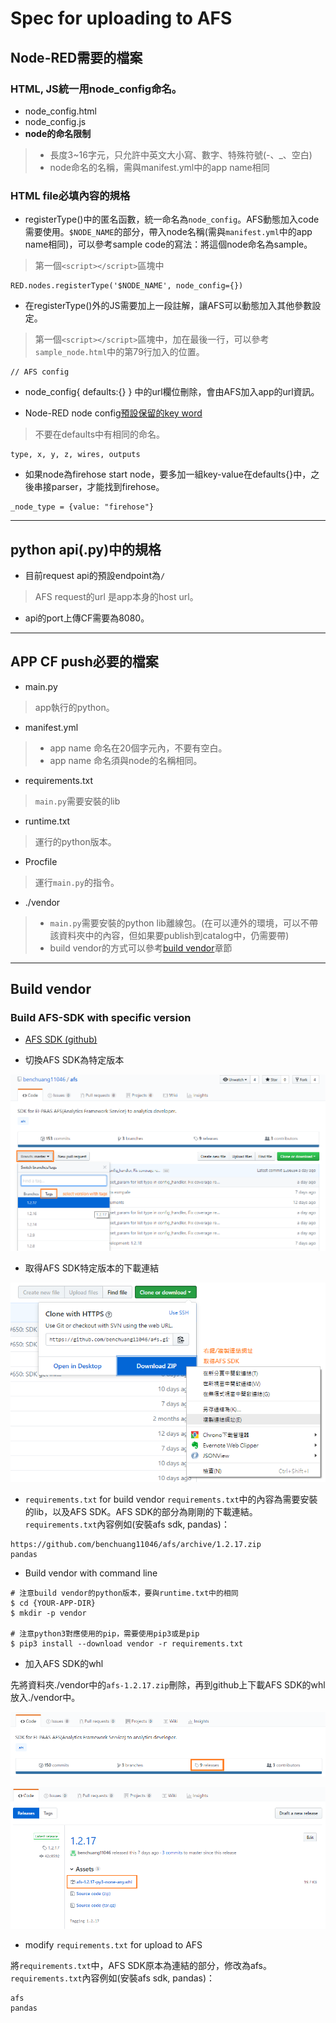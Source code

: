 # Spec for uploading to AFS

## Node-RED需要的檔案

### HTML, JS統一用node_config命名。
+ node_config.html
+ node_config.js
+ **node的命名限制**
> + 長度3~16字元，只允許中英文大小寫、數字、特殊符號(-、_、空白)
> + node命名的名稱，需與manifest.yml中的app name相同

### HTML file必填內容的規格
+ registerType()中的匿名函數，統一命名為`node_config`。AFS動態加入code需要使用。`$NODE_NAME`的部分，帶入node名稱(需與`manifest.yml`中的app name相同)，可以參考sample code的寫法：將這個node命名為sample。
> 第一個`<script></script>`區塊中
```
RED.nodes.registerType('$NODE_NAME', node_config={})
```

+ 在registerType()外的JS需要加上一段註解，讓AFS可以動態加入其他參數設定。
> 第一個`<script></script>`區塊中，加在最後一行，可以參考`sample_node.html`中的第79行加入的位置。
```
// AFS config
```

+ node_config{ defaults:{} } 中的url欄位刪除，會由AFS加入app的url資訊。

+ Node-RED node config[預設保留的key word](https://nodered.org/docs/creating-nodes/properties)
> 不要在defaults中有相同的命名。
```
type, x, y, z, wires, outputs
```

+ 如果node為firehose start node，要多加一組key-value在defaults{}中，之後串接parser，才能找到firehose。
```
_node_type = {value: "firehose"}
```

---

## python api(.py)中的規格

+ 目前request api的預設endpoint為`/`
> AFS request的url 是app本身的host url。

+ api的port上傳CF需要為8080。

---

## APP CF push必要的檔案

+ main.py
> app執行的python。

+ manifest.yml
> + app name 命名在20個字元內，不要有空白。
> + app name 命名須與node的名稱相同。

+ requirements.txt
> `main.py`需要安裝的lib

+ runtime.txt
> 運行的python版本。

+ Procfile
> 運行`main.py`的指令。

+ ./vendor
> + `main.py`需要安裝的python lib離線包。(在可以連外的環境，可以不帶該資料夾中的內容，但如果要publish到catalog中，仍需要帶)
> + build vendor的方式可以參考[build vendor](#build-vendor)章節

---

## Build vendor

### Build AFS-SDK with specific version

+ [AFS SDK (github)](https://github.com/benchuang11046/afs)

+ 切換AFS SDK為特定版本

![select specific version](./img/github_clone_by_tag.png)

+ 取得AFS SDK特定版本的下載連結

![download specific version](./img/github_download_link.png)

+ `requirements.txt` for build vendor
`requirements.txt`中的內容為需要安裝的lib，以及AFS SDK。AFS SDK的部分為剛剛的下載連結。`requirements.txt`內容例如(安裝afs sdk, pandas)：
```
https://github.com/benchuang11046/afs/archive/1.2.17.zip
pandas
```

+ Build vendor with command line
```
# 注意build vendor的python版本，要與runtime.txt中的相同
$ cd {YOUR-APP-DIR}
$ mkdir -p vendor

# 注意python3對應使用的pip，需要使用pip3或是pip
$ pip3 install --download vendor -r requirements.txt
```

+ 加入AFS SDK的whl

先將資料夾./vendor中的`afs-1.2.17.zip`刪除，再到github上下載AFS SDK的whl放入./vendor中。

![github releases page](./img/download_afs_whl_1.png)

![download afs sdk whl](./img/download_afs_whl_2.png)

+ modify `requirements.txt` for upload to AFS

將`requirements.txt`中，AFS SDK原本為連結的部分，修改為afs。`requirements.txt`內容例如(安裝afs sdk, pandas)：
```
afs
pandas
```

